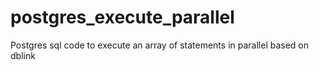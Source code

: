 # postgres_execute_parallel
Postgres sql code to execute an array of statements in parallel based on dblink
